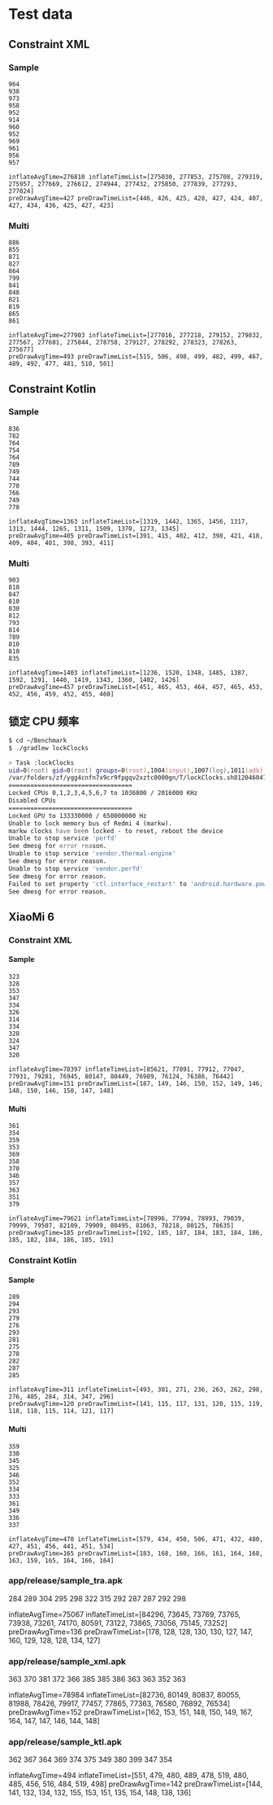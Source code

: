 # Test data

## Constraint XML

### Sample

```
964
938
973
958
952
914
960
952
969
961
956
957
```

```
inflateAvgTime=276810 inflateTimeList=[275030, 277853, 275708, 279319, 275957, 277669, 276612, 274944, 277432, 275850, 277839, 277293, 277024]
preDrawAvgTime=427 preDrawTimeList=[446, 426, 425, 428, 427, 424, 407, 427, 434, 436, 425, 427, 423]
```

### Multi

```
886
855
871
827
864
799
841
848
821
819
865
861
```

```
inflateAvgTime=277903 inflateTimeList=[277016, 277218, 279152, 279832, 277567, 277681, 275844, 278758, 279127, 278292, 278323, 278263, 275677]
preDrawAvgTime=493 preDrawTimeList=[515, 506, 498, 499, 482, 499, 467, 489, 492, 477, 481, 510, 501]
```

## Constraint Kotlin

### Sample

```
836
782
764
754
764
789
749
744
770
766
749
770
```

```
inflateAvgTime=1363 inflateTimeList=[1319, 1442, 1365, 1456, 1317, 1313, 1444, 1265, 1311, 1509, 1370, 1273, 1345]
preDrawAvgTime=405 preDrawTimeList=[391, 415, 402, 412, 398, 421, 418, 409, 404, 401, 398, 393, 411]
```

### Multi

```
903
810
847
810
830
812
793
814
789
810
810
835
```

```
inflateAvgTime=1403 inflateTimeList=[1236, 1520, 1348, 1485, 1387, 1592, 1291, 1440, 1419, 1343, 1360, 1402, 1426]
preDrawAvgTime=457 preDrawTimeList=[451, 465, 453, 464, 457, 465, 453, 452, 456, 459, 452, 455, 460]
```


## 锁定 CPU 频率

```zsh
$ cd ~/Benchmark
$ ./gradlew lockClocks

> Task :lockClocks
uid=0(root) gid=0(root) groups=0(root),1004(input),1007(log),1011(adb),1015(sdcard_rw),1028(sdcard_r),1078(ext_data_rw),1079(ext_obb_rw),3001(net_bt_admin),3002(net_bt),3003(inet),3006(net_bw_stats),3009(readproc),3011(uhid) context=u:r:su:s0
/var/folders/zf/ygg4cnfn7x9cr9fpgqv2xztc0000gn/T/lockClocks.sh8120460470295479374.tmp: 1 file pushed, 0 skipped. 4.2 MB/s (9233 bytes in 0.002s)
==================================
Locked CPUs 0,1,2,3,4,5,6,7 to 1036800 / 2016000 KHz
Disabled CPUs
==================================
Locked GPU to 133330000 / 650000000 Hz
Unable to lock memory bus of Redmi 4 (markw).
markw clocks have been locked - to reset, reboot the device
Unable to stop service 'perfd'
See dmesg for error reason.
Unable to stop service 'vendor.thermal-engine'
See dmesg for error reason.
Unable to stop service 'vendor.perfd'
See dmesg for error reason.
Failed to set property 'ctl.interface_restart' to 'android.hardware.power@1.0::IPower/default'.
See dmesg for error reason.
```


## XiaoMi 6

### Constraint XML

#### Sample

```
323
328
353
347
334
326
314
334
328
324
347
320
```

```
inflateAvgTime=78397 inflateTimeList=[85621, 77891, 77912, 77047, 77931, 79281, 76945, 80147, 80449, 76989, 76124, 76386, 76442]
preDrawAvgTime=151 preDrawTimeList=[187, 149, 146, 150, 152, 149, 146, 148, 150, 146, 150, 147, 148]
```

#### Multi

```
361
354
359
353
369
358
370
346
357
363
351
379
```

```
inflateAvgTime=79621 inflateTimeList=[78996, 77994, 78993, 79039, 79999, 79507, 82109, 79909, 80495, 81063, 78218, 80125, 78635]
preDrawAvgTime=185 preDrawTimeList=[192, 185, 187, 184, 183, 184, 186, 185, 182, 184, 186, 185, 191]
```

### Constraint Kotlin

#### Sample

```
289
294
293
279
276
293
281
275
278
282
287
285
```

```
inflateAvgTime=311 inflateTimeList=[493, 301, 271, 236, 263, 262, 298, 276, 405, 284, 314, 347, 296]
preDrawAvgTime=120 preDrawTimeList=[141, 115, 117, 131, 120, 115, 119, 118, 118, 115, 114, 121, 117]
```

#### Multi

```
359
330
345
325
346
352
334
333
361
349
336
337
```

```
inflateAvgTime=470 inflateTimeList=[579, 434, 450, 506, 471, 432, 480, 427, 451, 456, 441, 451, 534]
preDrawAvgTime=165 preDrawTimeList=[183, 168, 160, 166, 161, 164, 168, 163, 159, 165, 164, 166, 164]
```


### app/release/sample_tra.apk

284
289
304
295
298
322
315
292
287
287
292
298

inflateAvgTime=75067 inflateTimeList=[84296, 73645, 73769, 73765, 73938, 73261, 74170, 80591, 73122, 73865, 73056, 75145, 73252]
preDrawAvgTime=136 preDrawTimeList=[178, 128, 128, 130, 130, 127, 147, 160, 129, 128, 128, 134, 127]

### app/release/sample_xml.apk

363
370
381
372
366
385
385
386
363
363
352
363

inflateAvgTime=78984 inflateTimeList=[82736, 80149, 80837, 80055, 81988, 78426, 79917, 77457, 77865, 77363, 76580, 76892, 76534]
preDrawAvgTime=152 preDrawTimeList=[162, 153, 151, 148, 150, 149, 167, 164, 147, 147, 146, 144, 148]

### app/release/sample_ktl.apk

362
367
364
369
374
375
349
380
399
347
354

inflateAvgTime=494 inflateTimeList=[551, 479, 480, 489, 478, 519, 480, 485, 456, 516, 484, 519, 498]
preDrawAvgTime=142 preDrawTimeList=[144, 141, 132, 134, 132, 155, 153, 151, 135, 154, 148, 138, 136]
